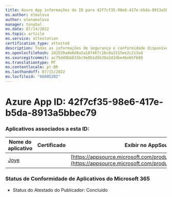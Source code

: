 ```yaml
---
title: Azure App informações de ID para 42f7cf35-98e6-417e-b5da-8913a5bbec79
ms.author: elmalova
author: elenamalova
manager: tonybal
ms.date: 07/14/2022
ms.topic: article
ms.service: attestation
certification_type: attested
description: Todas as informações de segurança e conformidade disponíveis para 42f7cf35-98e6-417e-b5da-8913a5bbec79.
ms.openlocfilehash: 2d2539ade0d8a5a18f467c1bc8a1515ee2c213a4
ms.sourcegitcommit: ac75dd8bb815bc9e8b1d5b39a2d2dbe46e65f680
ms.translationtype: MT
ms.contentlocale: pt-BR
ms.lasthandoff: 07/15/2022
ms.locfileid: "66805202"
---
```

# <a name="azure-app-id-42f7cf35-98e6-417e-b5da-8913a5bbec79"></a>Azure App ID: 42f7cf35-98e6-417e-b5da-8913a5bbec79


### <a name="apps-associated-with-this-id"></a>Aplicativos associados a esta ID:
| **Nome do aplicativo** | **Certificado** | **Exibir no AppSource** |
|--------------|---------------|-----------------------|
| [Joye](../forward/WA200003413.md) |  | [https://appsource.microsoft.com/product/office/WA200003413](https://appsource.microsoft.com/product/office/WA200003413) |

### <a name="microsoft-365-app-compliance-status"></a>Status de Conformidade de Aplicativos do Microsoft 365
- Status do Atestado do Publicador: Concluído
